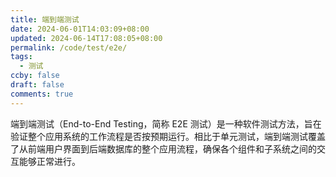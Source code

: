 ```yaml
---
title: 端到端测试
date: 2024-06-01T14:03:09+08:00
updated: 2024-06-14T17:08:05+08:00
permalink: /code/test/e2e/
tags:
  - 测试
ccby: false
draft: false
comments: true
---
```

端到端测试（End-to-End Testing，简称 E2E 测试）是一种软件测试方法，旨在验证整个应用系统的工作流程是否按预期运行。相比于单元测试，端到端测试覆盖了从前端用户界面到后端数据库的整个应用流程，确保各个组件和子系统之间的交互能够正常进行。
